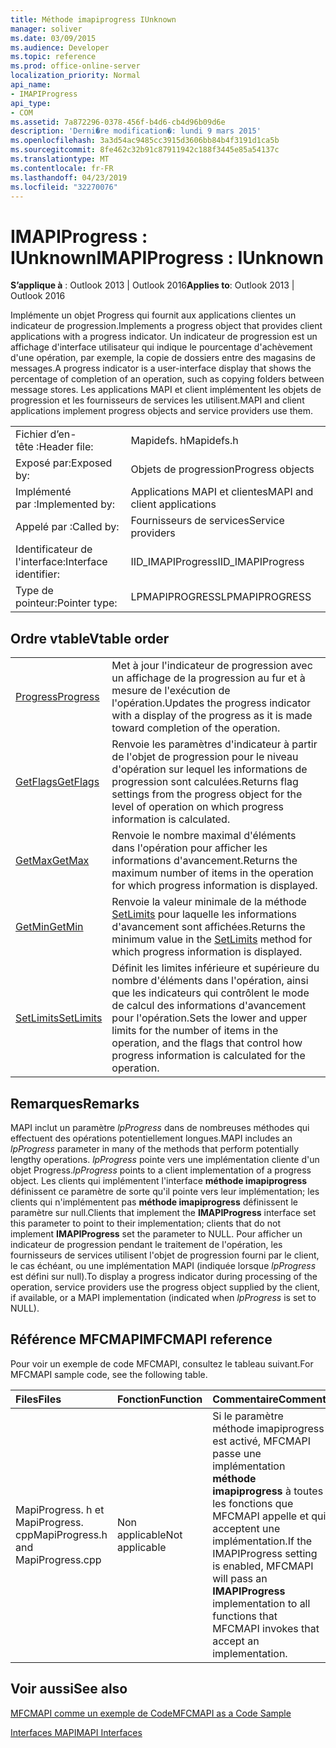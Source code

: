```yaml
---
title: Méthode imapiprogress IUnknown
manager: soliver
ms.date: 03/09/2015
ms.audience: Developer
ms.topic: reference
ms.prod: office-online-server
localization_priority: Normal
api_name:
- IMAPIProgress
api_type:
- COM
ms.assetid: 7a872296-0378-456f-b4d6-cb4d96b09d6e
description: 'Derni�re modification�: lundi 9 mars 2015'
ms.openlocfilehash: 3a3d54ac9485cc3915d3606bb84b4f3191d1ca5b
ms.sourcegitcommit: 8fe462c32b91c87911942c188f3445e85a54137c
ms.translationtype: MT
ms.contentlocale: fr-FR
ms.lasthandoff: 04/23/2019
ms.locfileid: "32270076"
---
```

# <a name="imapiprogress--iunknown"></a><span data-ttu-id="e4c38-103">IMAPIProgress : IUnknown</span><span class="sxs-lookup"><span data-stu-id="e4c38-103">IMAPIProgress : IUnknown</span></span>

  
  
<span data-ttu-id="e4c38-104">**S’applique à** : Outlook 2013 | Outlook 2016</span><span class="sxs-lookup"><span data-stu-id="e4c38-104">**Applies to**: Outlook 2013 | Outlook 2016</span></span> 
  
<span data-ttu-id="e4c38-105">Implémente un objet Progress qui fournit aux applications clientes un indicateur de progression.</span><span class="sxs-lookup"><span data-stu-id="e4c38-105">Implements a progress object that provides client applications with a progress indicator.</span></span> <span data-ttu-id="e4c38-106">Un indicateur de progression est un affichage d'interface utilisateur qui indique le pourcentage d'achèvement d'une opération, par exemple, la copie de dossiers entre des magasins de messages.</span><span class="sxs-lookup"><span data-stu-id="e4c38-106">A progress indicator is a user-interface display that shows the percentage of completion of an operation, such as copying folders between message stores.</span></span> <span data-ttu-id="e4c38-107">Les applications MAPI et client implémentent les objets de progression et les fournisseurs de services les utilisent.</span><span class="sxs-lookup"><span data-stu-id="e4c38-107">MAPI and client applications implement progress objects and service providers use them.</span></span> 
  
|||
|:-----|:-----|
|<span data-ttu-id="e4c38-108">Fichier d’en-tête :</span><span class="sxs-lookup"><span data-stu-id="e4c38-108">Header file:</span></span>  <br/> |<span data-ttu-id="e4c38-109">Mapidefs. h</span><span class="sxs-lookup"><span data-stu-id="e4c38-109">Mapidefs.h</span></span>  <br/> |
|<span data-ttu-id="e4c38-110">Exposé par:</span><span class="sxs-lookup"><span data-stu-id="e4c38-110">Exposed by:</span></span>  <br/> |<span data-ttu-id="e4c38-111">Objets de progression</span><span class="sxs-lookup"><span data-stu-id="e4c38-111">Progress objects</span></span>  <br/> |
|<span data-ttu-id="e4c38-112">Implémenté par :</span><span class="sxs-lookup"><span data-stu-id="e4c38-112">Implemented by:</span></span>  <br/> |<span data-ttu-id="e4c38-113">Applications MAPI et clientes</span><span class="sxs-lookup"><span data-stu-id="e4c38-113">MAPI and client applications</span></span>  <br/> |
|<span data-ttu-id="e4c38-114">Appelé par :</span><span class="sxs-lookup"><span data-stu-id="e4c38-114">Called by:</span></span>  <br/> |<span data-ttu-id="e4c38-115">Fournisseurs de services</span><span class="sxs-lookup"><span data-stu-id="e4c38-115">Service providers</span></span>  <br/> |
|<span data-ttu-id="e4c38-116">Identificateur de l'interface:</span><span class="sxs-lookup"><span data-stu-id="e4c38-116">Interface identifier:</span></span>  <br/> |<span data-ttu-id="e4c38-117">IID_IMAPIProgress</span><span class="sxs-lookup"><span data-stu-id="e4c38-117">IID_IMAPIProgress</span></span>  <br/> |
|<span data-ttu-id="e4c38-118">Type de pointeur:</span><span class="sxs-lookup"><span data-stu-id="e4c38-118">Pointer type:</span></span>  <br/> |<span data-ttu-id="e4c38-119">LPMAPIPROGRESS</span><span class="sxs-lookup"><span data-stu-id="e4c38-119">LPMAPIPROGRESS</span></span>  <br/> |
   
## <a name="vtable-order"></a><span data-ttu-id="e4c38-120">Ordre vtable</span><span class="sxs-lookup"><span data-stu-id="e4c38-120">Vtable order</span></span>

|||
|:-----|:-----|
|[<span data-ttu-id="e4c38-121">Progress</span><span class="sxs-lookup"><span data-stu-id="e4c38-121">Progress</span></span>](imapiprogress-progress.md) <br/> |<span data-ttu-id="e4c38-122">Met à jour l'indicateur de progression avec un affichage de la progression au fur et à mesure de l'exécution de l'opération.</span><span class="sxs-lookup"><span data-stu-id="e4c38-122">Updates the progress indicator with a display of the progress as it is made toward completion of the operation.</span></span>  <br/> |
|[<span data-ttu-id="e4c38-123">GetFlags</span><span class="sxs-lookup"><span data-stu-id="e4c38-123">GetFlags</span></span>](imapiprogress-getflags.md) <br/> |<span data-ttu-id="e4c38-124">Renvoie les paramètres d'indicateur à partir de l'objet de progression pour le niveau d'opération sur lequel les informations de progression sont calculées.</span><span class="sxs-lookup"><span data-stu-id="e4c38-124">Returns flag settings from the progress object for the level of operation on which progress information is calculated.</span></span>  <br/> |
|[<span data-ttu-id="e4c38-125">GetMax</span><span class="sxs-lookup"><span data-stu-id="e4c38-125">GetMax</span></span>](imapiprogress-getmax.md) <br/> |<span data-ttu-id="e4c38-126">Renvoie le nombre maximal d'éléments dans l'opération pour afficher les informations d'avancement.</span><span class="sxs-lookup"><span data-stu-id="e4c38-126">Returns the maximum number of items in the operation for which progress information is displayed.</span></span>  <br/> |
|[<span data-ttu-id="e4c38-127">GetMin</span><span class="sxs-lookup"><span data-stu-id="e4c38-127">GetMin</span></span>](imapiprogress-getmin.md) <br/> |<span data-ttu-id="e4c38-128">Renvoie la valeur minimale de la méthode [SetLimits](imapiprogress-setlimits.md) pour laquelle les informations d'avancement sont affichées.</span><span class="sxs-lookup"><span data-stu-id="e4c38-128">Returns the minimum value in the [SetLimits](imapiprogress-setlimits.md) method for which progress information is displayed.</span></span>  <br/> |
|[<span data-ttu-id="e4c38-129">SetLimits</span><span class="sxs-lookup"><span data-stu-id="e4c38-129">SetLimits</span></span>](imapiprogress-setlimits.md) <br/> |<span data-ttu-id="e4c38-130">Définit les limites inférieure et supérieure du nombre d'éléments dans l'opération, ainsi que les indicateurs qui contrôlent le mode de calcul des informations d'avancement pour l'opération.</span><span class="sxs-lookup"><span data-stu-id="e4c38-130">Sets the lower and upper limits for the number of items in the operation, and the flags that control how progress information is calculated for the operation.</span></span>  <br/> |
   
## <a name="remarks"></a><span data-ttu-id="e4c38-131">Remarques</span><span class="sxs-lookup"><span data-stu-id="e4c38-131">Remarks</span></span>

<span data-ttu-id="e4c38-132">MAPI inclut un paramètre _lpProgress_ dans de nombreuses méthodes qui effectuent des opérations potentiellement longues.</span><span class="sxs-lookup"><span data-stu-id="e4c38-132">MAPI includes an  _lpProgress_ parameter in many of the methods that perform potentially lengthy operations.</span></span>  <span data-ttu-id="e4c38-133">_lpProgress_ pointe vers une implémentation cliente d'un objet Progress.</span><span class="sxs-lookup"><span data-stu-id="e4c38-133">_lpProgress_ points to a client implementation of a progress object.</span></span> <span data-ttu-id="e4c38-134">Les clients qui implémentent l'interface **méthode imapiprogress** définissent ce paramètre de sorte qu'il pointe vers leur implémentation; les clients qui n'implémentent pas **méthode imapiprogress** définissent le paramètre sur null.</span><span class="sxs-lookup"><span data-stu-id="e4c38-134">Clients that implement the **IMAPIProgress** interface set this parameter to point to their implementation; clients that do not implement **IMAPIProgress** set the parameter to NULL.</span></span> <span data-ttu-id="e4c38-135">Pour afficher un indicateur de progression pendant le traitement de l'opération, les fournisseurs de services utilisent l'objet de progression fourni par le client, le cas échéant, ou une implémentation MAPI (indiquée lorsque _lpProgress_ est défini sur null).</span><span class="sxs-lookup"><span data-stu-id="e4c38-135">To display a progress indicator during processing of the operation, service providers use the progress object supplied by the client, if available, or a MAPI implementation (indicated when  _lpProgress_ is set to NULL).</span></span> 
  
## <a name="mfcmapi-reference"></a><span data-ttu-id="e4c38-136">Référence MFCMAPI</span><span class="sxs-lookup"><span data-stu-id="e4c38-136">MFCMAPI reference</span></span>

<span data-ttu-id="e4c38-137">Pour voir un exemple de code MFCMAPI, consultez le tableau suivant.</span><span class="sxs-lookup"><span data-stu-id="e4c38-137">For MFCMAPI sample code, see the following table.</span></span>
  
|<span data-ttu-id="e4c38-138">**Files**</span><span class="sxs-lookup"><span data-stu-id="e4c38-138">**Files**</span></span>|<span data-ttu-id="e4c38-139">**Fonction**</span><span class="sxs-lookup"><span data-stu-id="e4c38-139">**Function**</span></span>|<span data-ttu-id="e4c38-140">**Commentaire**</span><span class="sxs-lookup"><span data-stu-id="e4c38-140">**Comment**</span></span>|
|:-----|:-----|:-----|
|<span data-ttu-id="e4c38-141">MapiProgress. h et MapiProgress. cpp</span><span class="sxs-lookup"><span data-stu-id="e4c38-141">MapiProgress.h and MapiProgress.cpp</span></span>  <br/> |<span data-ttu-id="e4c38-142">Non applicable</span><span class="sxs-lookup"><span data-stu-id="e4c38-142">Not applicable</span></span>  <br/> |<span data-ttu-id="e4c38-143">Si le paramètre méthode imapiprogress est activé, MFCMAPI passe une implémentation **méthode imapiprogress** à toutes les fonctions que MFCMAPI appelle et qui acceptent une implémentation.</span><span class="sxs-lookup"><span data-stu-id="e4c38-143">If the IMAPIProgress setting is enabled, MFCMAPI will pass an **IMAPIProgress** implementation to all functions that MFCMAPI invokes that accept an implementation.</span></span>  <br/> |
   
## <a name="see-also"></a><span data-ttu-id="e4c38-144">Voir aussi</span><span class="sxs-lookup"><span data-stu-id="e4c38-144">See also</span></span>



[<span data-ttu-id="e4c38-145">MFCMAPI comme un exemple de Code</span><span class="sxs-lookup"><span data-stu-id="e4c38-145">MFCMAPI as a Code Sample</span></span>](mfcmapi-as-a-code-sample.md)
  
[<span data-ttu-id="e4c38-146">Interfaces MAPI</span><span class="sxs-lookup"><span data-stu-id="e4c38-146">MAPI Interfaces</span></span>](mapi-interfaces.md)

